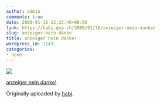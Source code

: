 ```yaml
---
author: admin
comments: true
date: 2008-01-16 22:23:40+00:00
link: https://habi.gna.ch/2008/01/16/anzeiger-nein-danke/
slug: anzeiger-nein-danke
title: anzeiger nein danke!
wordpress_id: 1143
categories:
- none
---
```



 [![](http://farm3.static.flickr.com/2013/2198502838_eee3edd56b_m.jpg)](http://www.flickr.com/photos/habi/2198502838/)
   

 
  [anzeiger nein danke!](http://www.flickr.com/photos/habi/2198502838/)
    

  Originally uploaded by [habi](http://www.flickr.com/people/habi/).
 




  

